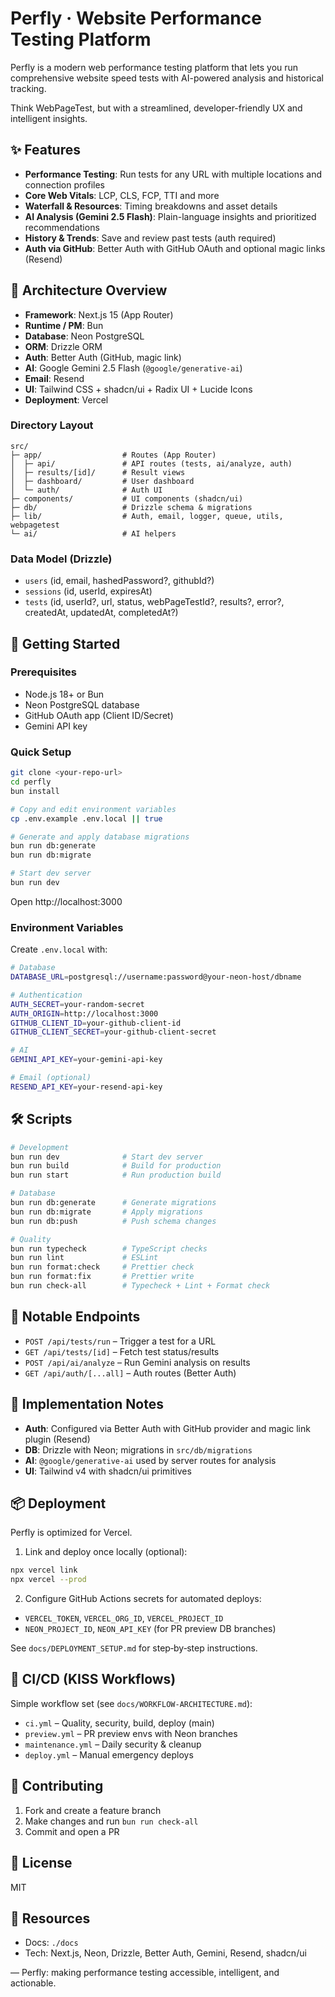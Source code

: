 # Perfly · Website Performance Testing Platform

Perfly is a modern web performance testing platform that lets you run comprehensive website speed tests with AI-powered analysis and historical tracking.

Think WebPageTest, but with a streamlined, developer-friendly UX and intelligent insights.

## ✨ Features

- **Performance Testing**: Run tests for any URL with multiple locations and connection profiles
- **Core Web Vitals**: LCP, CLS, FCP, TTI and more
- **Waterfall & Resources**: Timing breakdowns and asset details
- **AI Analysis (Gemini 2.5 Flash)**: Plain-language insights and prioritized recommendations
- **History & Trends**: Save and review past tests (auth required)
- **Auth via GitHub**: Better Auth with GitHub OAuth and optional magic links (Resend)

## 🧱 Architecture Overview

- **Framework**: Next.js 15 (App Router)
- **Runtime / PM**: Bun
- **Database**: Neon PostgreSQL
- **ORM**: Drizzle ORM
- **Auth**: Better Auth (GitHub, magic link)
- **AI**: Google Gemini 2.5 Flash (`@google/generative-ai`)
- **Email**: Resend
- **UI**: Tailwind CSS + shadcn/ui + Radix UI + Lucide Icons
- **Deployment**: Vercel

### Directory Layout

```
src/
├─ app/                  # Routes (App Router)
│  ├─ api/               # API routes (tests, ai/analyze, auth)
│  ├─ results/[id]/      # Result views
│  ├─ dashboard/         # User dashboard
│  └─ auth/              # Auth UI
├─ components/           # UI components (shadcn/ui)
├─ db/                   # Drizzle schema & migrations
├─ lib/                  # Auth, email, logger, queue, utils, webpagetest
└─ ai/                   # AI helpers
```

### Data Model (Drizzle)

- `users` (id, email, hashedPassword?, githubId?)
- `sessions` (id, userId, expiresAt)
- `tests` (id, userId?, url, status, webPageTestId?, results?, error?, createdAt, updatedAt, completedAt?)

## 🚀 Getting Started

### Prerequisites

- Node.js 18+ or Bun
- Neon PostgreSQL database
- GitHub OAuth app (Client ID/Secret)
- Gemini API key

### Quick Setup

```bash
git clone <your-repo-url>
cd perfly
bun install

# Copy and edit environment variables
cp .env.example .env.local || true

# Generate and apply database migrations
bun run db:generate
bun run db:migrate

# Start dev server
bun run dev
```

Open http://localhost:3000

### Environment Variables

Create `.env.local` with:

```bash
# Database
DATABASE_URL=postgresql://username:password@your-neon-host/dbname

# Authentication
AUTH_SECRET=your-random-secret
AUTH_ORIGIN=http://localhost:3000
GITHUB_CLIENT_ID=your-github-client-id
GITHUB_CLIENT_SECRET=your-github-client-secret

# AI
GEMINI_API_KEY=your-gemini-api-key

# Email (optional)
RESEND_API_KEY=your-resend-api-key
```

## 🛠️ Scripts

```bash
# Development
bun run dev              # Start dev server
bun run build            # Build for production
bun run start            # Run production build

# Database
bun run db:generate      # Generate migrations
bun run db:migrate       # Apply migrations
bun run db:push          # Push schema changes

# Quality
bun run typecheck        # TypeScript checks
bun run lint             # ESLint
bun run format:check     # Prettier check
bun run format:fix       # Prettier write
bun run check-all        # Typecheck + Lint + Format check
```

## 🔌 Notable Endpoints

- `POST /api/tests/run` – Trigger a test for a URL
- `GET /api/tests/[id]` – Fetch test status/results
- `POST /api/ai/analyze` – Run Gemini analysis on results
- `GET /api/auth/[...all]` – Auth routes (Better Auth)

## 🧩 Implementation Notes

- **Auth**: Configured via Better Auth with GitHub provider and magic link plugin (Resend)
- **DB**: Drizzle with Neon; migrations in `src/db/migrations`
- **AI**: `@google/generative-ai` used by server routes for analysis
- **UI**: Tailwind v4 with shadcn/ui primitives

## 📦 Deployment

Perfly is optimized for Vercel.

1) Link and deploy once locally (optional):

```bash
npx vercel link
npx vercel --prod
```

2) Configure GitHub Actions secrets for automated deploys:

- `VERCEL_TOKEN`, `VERCEL_ORG_ID`, `VERCEL_PROJECT_ID`
- `NEON_PROJECT_ID`, `NEON_API_KEY` (for PR preview DB branches)

See `docs/DEPLOYMENT_SETUP.md` for step‑by‑step instructions.

## 🔄 CI/CD (KISS Workflows)

Simple workflow set (see `docs/WORKFLOW-ARCHITECTURE.md`):

- `ci.yml` – Quality, security, build, deploy (main)
- `preview.yml` – PR preview envs with Neon branches
- `maintenance.yml` – Daily security & cleanup
- `deploy.yml` – Manual emergency deploys

## 🤝 Contributing

1. Fork and create a feature branch
2. Make changes and run `bun run check-all`
3. Commit and open a PR

## 📄 License

MIT

## 🔗 Resources

- Docs: `./docs`
- Tech: Next.js, Neon, Drizzle, Better Auth, Gemini, Resend, shadcn/ui

— Perfly: making performance testing accessible, intelligent, and actionable.

